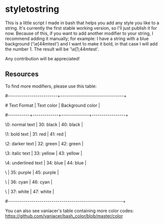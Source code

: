 # styletostring
This is a little script I made in bash that helps you add any style you like
to a string. It's currently the first stable working version, so I'll just
publish it for now.
Because of this, if you want to add another modifier to your string,
I recommend adding it manually; for example: I have a string with a blue background
('\e[44mtest') and I want to make it bold, in that case I will add the number 1.
The result will be '\e[1;44mtest'.

Any contribution will be appreciated!

## Resources
To find more modifiers, please use this table:

\#-------------------------+--------------------------------+

\# Text Format      |  Text color        | Background color |   

\#-----------+-------------+--------------+-----------------+

\0: normal text     | 30: black          | 40: black        |

\1: bold text       | 31: red            | 41: red          |

\2: darker text     | 32: green          | 42: green        |

\3: italic text     | 33: yellow         | 43: yellow       |

\4: underlined text | 34: blue           | 44: blue         |

\                   | 35: purple         | 45: purple       |

\                   | 36: cyan           | 46: cyan         |

\                   | 37: white          | 47: white        |

\#----------------------------------------------------------+

You can also see vaniacer's table containing more color codes: https://github.com/vaniacer/bash_color/blob/master/color
